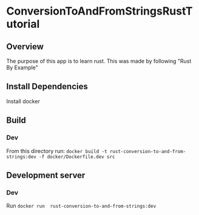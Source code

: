 # ConversionToAndFromStringsRustTutorial

## Overview
The purpose of this app is to learn rust. This was made by following "Rust By Example"

## Install Dependencies
Install docker

## Build
### Dev
From this directory run: `docker build -t rust-conversion-to-and-from-strings:dev -f docker/Dockerfile.dev src`

## Development server
### Dev
Run `docker run  rust-conversion-to-and-from-strings:dev`